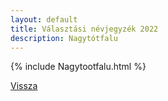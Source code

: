 ```yaml
---
layout: default
title: Választási névjegyzék 2022
description: Nagytótfalu
---
```


{% include Nagytootfalu.html %}

[Vissza](./)